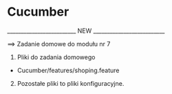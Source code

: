 # Cucumber

_________________________ NEW __________________________

==> Zadanie domowe do modułu nr 7

1. Pliki do zadania domowego
- Cucumber/features/shoping.feature

2. Pozostałe pliki to pliki konfiguracyjne.
